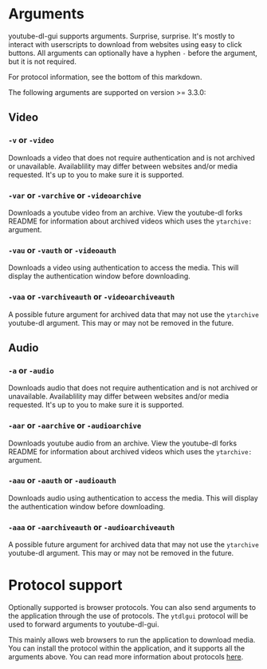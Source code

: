 # Arguments
youtube-dl-gui supports arguments. Surprise, surprise. It's mostly to interact with userscripts to download from websites using easy to click buttons. All arguments can optionally have a hyphen `-` before the argument, but it is not required.

For protocol information, see the bottom of this markdown.

The following arguments are supported on version >= 3.3.0:

## Video
### `-v` or `-video`
Downloads a video that does not require authentication and is not archived or unavailable. Availablility may differ between websites and/or media requested. It's up to you to make sure it is supported.

### `-var` or `-varchive` or `-videoarchive`
Downloads a youtube video from an archive. View the youtube-dl forks README for information about archived videos which uses the `ytarchive:` argument.

### `-vau` or `-vauth` or `-videoauth`
Downloads a video using authentication to access the media. This will display the authentication window before downloading.

### `-vaa` or `-varchiveauth` or `-videoarchiveauth`
A possible future argument for archived data that may not use the `ytarchive` youtube-dl argument. This may or may not be removed in the future.

## Audio
### `-a` or `-audio`
Downloads audio that does not require authentication and is not archived or unavailable. Availablility may differ between websites and/or media requested. It's up to you to make sure it is supported.

### `-aar` or `-aarchive` or `-audioarchive`
Downloads youtube audio from an archive. View the youtube-dl forks README for information about archived videos which uses the `ytarchive:` argument.

### `-aau` or `-aauth` or `-audioauth`
Downloads audio using authentication to access the media. This will display the authentication window before downloading.

### `-aaa` or `-aarchiveauth` or `-audioarchiveauth`
A possible future argument for archived data that may not use the `ytarchive` youtube-dl argument. This may or may not be removed in the future.

# Protocol support
Optionally supported is browser protocols. You can also send arguments to the application through the use of protocols. The `ytdlgui` protocol will be used to forward arguments to youtube-dl-gui.

This mainly allows web browsers to run the application to download media. You can install the protocol within the application, and it supports all the arguments above. You can read more information about protocols [here](https://learn.microsoft.com/en-us/previous-versions/windows/internet-explorer/ie-developer/platform-apis/aa767914(v=vs.85)).